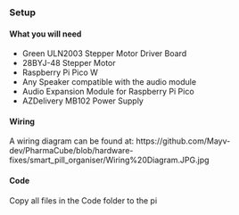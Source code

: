 <h3>Setup</h3>
<h4>What you will need</h4>
<ul>
    <li>Green ULN2003 Stepper Motor Driver Board</li>
    <li>28BYJ-48 Stepper Motor</li>
    <li>Raspberry Pi Pico W</li>
    <li>Any Speaker compatible with the audio module</li>
    <li>Audio Expansion Module for Raspberry Pi Pico</li>
    <li>AZDelivery MB102 Power Supply</li>
</ul>
<h4>Wiring</h4>
A wiring diagram can be found at: https://github.com/Mayv-dev/PharmaCube/blob/hardware-fixes/smart_pill_organiser/Wiring%20Diagram.JPG.jpg<br>
<h4>Code</h4>
Copy all files in the Code folder to the pi<br>